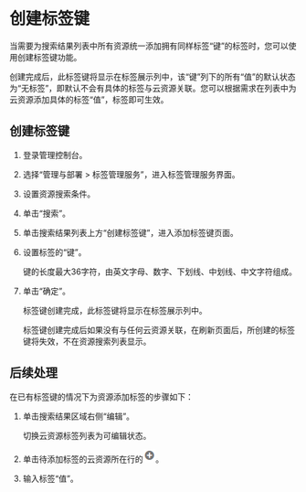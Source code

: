# 创建标签键<a name="zh-cn_topic_0058373670"></a>

当需要为搜索结果列表中所有资源统一添加拥有同样标签“键”的标签时，您可以使用创建标签键功能。

创建完成后，此标签键将显示在标签展示列中，该“键”列下的所有“值”的默认状态为“无标签”，即默认不会有具体的标签与云资源关联。您可以根据需求在列表中为云资源添加具体的标签“值”，标签即可生效。

## 创建标签键<a name="section9878817105120"></a>

1.  登录管理控制台。
2.  选择“管理与部署 \> 标签管理服务”，进入标签管理服务界面。
3.  设置资源搜索条件。
4.  单击“搜索”。
5.  单击搜索结果列表上方“创建标签键”，进入添加标签键页面。
6.  设置标签的“键”。

    键的长度最大36字符，由英文字母、数字、下划线、中划线、中文字符组成。

7.  单击“确定”。

    标签键创建完成，此标签键将显示在标签展示列中。

    标签键创建完成后如果没有与任何云资源关联，在刷新页面后，所创建的标签键将失效，不在资源搜索列表显示。


## 后续处理<a name="section71551509294"></a>

在已有标签键的情况下为资源添加标签的步骤如下：

1.  单击搜索结果区域右侧“编辑”。

    切换云资源标签列表为可编辑状态。

2.  单击待添加标签的云资源所在行的![](figures/加号.png)。
3.  输入标签“值”。


